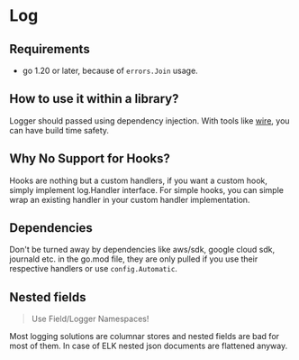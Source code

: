 # Log

## Requirements

- go 1.20 or later, because of `errors.Join` usage.

## How to use it within a library?

Logger should passed using dependency injection.
With tools like [wire][], you can have build time safety.

## Why No Support for Hooks?

Hooks are nothing but a custom handlers, if you want a custom hook, simply implement log.Handler interface. For simple hooks, you can simple wrap an existing handler in your custom handler implementation.

## Dependencies

Don't be turned away by dependencies like aws/sdk, google cloud sdk, journald etc. in the go.mod file, they are only pulled if you use their respective handlers or use `config.Automatic`.

## Nested fields

> Use Field/Logger Namespaces!

Most logging solutions are columnar stores and nested fields are bad for most of them.
In case of ELK nested json documents are flattened anyway.


[wire]: https://github.com/google/wire
